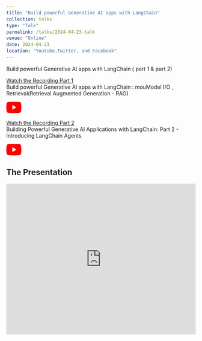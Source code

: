 ```yaml
---
title: "Build powerful Generative AI apps with LangChain"
collection: talks
type: "Talk"
permalink: /talks/2024-04-23-talk
venue: "Online"
date: 2024-04-23
location: "Youtube,Twitter, and Facebook"
---
```


Build powerful Generative AI apps with LangChain ( part 1 & part 2)  

[Watch the Recording Part 1](https://www.youtube.com/live/QguhPJHaVDY?si=oI5ilxjamG20sW3S)  
Build powerful Generative AI apps with LangChain : mouModel I/O , Retrieval(Retrieval Augmented Generation - RAG)  



<a href="https://www.youtube.com/live/QguhPJHaVDY?si=oI5ilxjamG20sW3S">
  <img src="https://raw.githubusercontent.com/Ruqyai/ruqyai.github.io/main/images/youtube.png" alt="YouTube" style="width: 40px; height: 30px;">
</a>   


[Watch the Recording Part 2](https://www.youtube.com/live/rc_x02j_meA?si=zrSwWg0cDnK-AJn4)  
Building Powerful Generative AI Applications with LangChain: Part 2 - Introducing LangChain Agents   


<a href="https://www.youtube.com/live/rc_x02j_meA?si=zrSwWg0cDnK-AJn4">
  <img src="https://raw.githubusercontent.com/Ruqyai/ruqyai.github.io/main/images/youtube.png" alt="YouTube" style="width: 40px; height: 30px;">
</a>


## The Presentation

<iframe src="https://docs.google.com/presentation/d/e/2PACX-1vQpS6mskDnTcVUybEaJBVPEZ_FXNe_9rKn5BEjVkcw7nbY7y35_nMI_q--S04Xa7N6R5mbwi6x0WN1L/embed?start=false&loop=false&delayms=3000" frameborder="0" width="100%" height="400px" allowfullscreen="true" mozallowfullscreen="true" webkitallowfullscreen="true"></iframe>